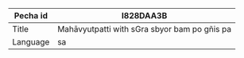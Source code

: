 |Pecha id | I828DAA3B
| --- | --- 
|Title | Mahāvyutpatti with sGra sbyor bam po gñis pa
|Language | sa